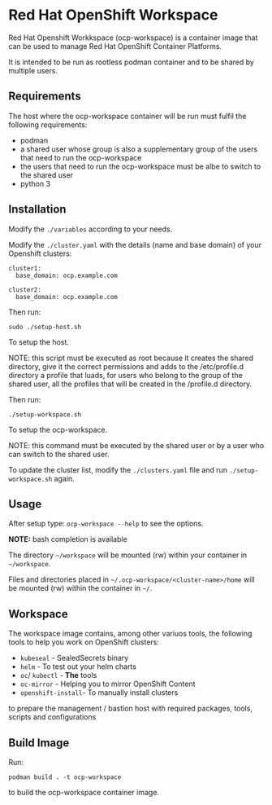 # Red Hat OpenShift Workspace

Red Hat Openshift Workkspace (ocp-workspace) is a container image that can be used to manage Red Hat OpenShift Container Platforms.

It is intended to be run as rootless podman container and to be shared by multiple users.

## Requirements

The host where the ocp-workspace container will be run must fulfil the following requirements:

* podman
* a shared user whose group is also a supplementary group of the users that need to run the ocp-workspace
* the users that need to run the ocp-workspace must be albe to switch to the shared user
* python 3

## Installation

Modify the `./variables` according to your needs.

Modify the `./cluster.yaml` with the details (name and base domain) of your Openshift clusters:

```
cluster1:
  base_domain: ocp.example.com

cluster2:
  base_domain: ocp.example.com
```

Then run:

```
sudo ./setup-host.sh
```
To setup the host.

NOTE: this script must be executed as root because it creates the shared directory, give it the correct permissions and 
adds to the /etc/profile.d directory a profile that luads, for users who belong to the group of the shared user, all the
profiles that will be created in the <shared dir>/profile.d directory.


Then run:

```
./setup-workspace.sh
```
To setup the ocp-workspace.

NOTE: this command must be executed by the shared user or by a user who can switch to the shared user.

To update the cluster list, modify the `./clusters.yaml` file and run `./setup-workspace.sh` again.


## Usage

After setup type: `ocp-workspace --help` to see the options.

**NOTE:** bash completion is available

The directory `~/workspace` will be mounted (rw) within your container in `~/workspace`.

Files and directories placed in `~/.ocp-workspace/<cluster-name>/home` will be mounted (rw) within the container in `~/`.

## Workspace

The workspace image contains, among other variuos tools, the following tools to help you work on OpenShift clusters:

* `kubeseal` - SealedSecrets binary
* `helm` - To test out your helm charts
* `oc`/ `kubectl` - **The** tools
* `oc-mirror` - Helping you to mirror OpenShift Content
* `openshift-install`- To manually install clusters


to prepare the management / bastion host with required packages, tools, scripts and configurations


## Build Image

Run:

```
podman build . -t ocp-workspace
```

to build the ocp-workspace container image.
